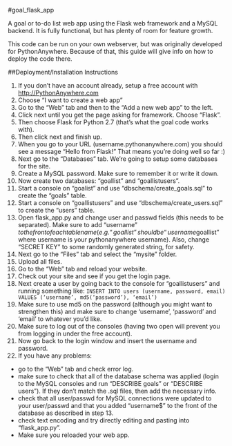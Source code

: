 #goal_flask_app

A goal or to-do list web app using the Flask web framework and a MySQL backend. It is fully functional, but has plenty of room for feature growth.

This code can be run on your own webserver, but was originally developed for PythonAnywhere. Because of that, this guide will give info on how to deploy the code there.


##Deployment/Installation Instructions

1. If you don’t have an account already, setup a free account with http://PythonAnywhere.com
2. Choose “I want to create a web app”
3. Go to the “Web” tab and then to the “Add a new web app” to the left.
4. Click next until you get the page asking for framework. Choose “Flask”.
5. Then choose Flask for Python 2.7 (that’s what the goal code works with).
6. Then click next and finish up.
7. When you go to your URL (username.pythonanywhere.com) you should see a message “Hello from Flask!” That means you’re doing well so far :)
7. Next go to the “Databases” tab. We’re going to setup some databases for the site.
8. Create a MySQL password. Make sure to remember it or write it down.
9. Now create two databases: “goallist” and “goallistusers”.
10. Start a console on “goalist” and use “dbschema/create_goals.sql” to create the “goals” table.
11. Start a console on “goallistusers” and use “dbschema/create_users.sql” to create the “users” table.
12. Open flask_app.py and change user and passwd fields (this needs to be separated). Make sure to add “username$” to the front of each tablename (e.g. “goallist” should be “username$goallist” where username is your pythonanywhere username). Also, change “SECRET KEY” to some randomly generated string, for safety.
13. Next go to the “Files” tab and select the “mysite” folder.
14. Upload all files.
15. Go to the “Web” tab and reload your website.
16. Check out your site and see if you get the login page.
17. Next create a user by going back to the console for “goallistusers” and running something like:
```INSERT INTO users (username, password, email) VALUES (‘username’, md5(‘password’), ‘email’)```
18. Make sure to use md5 on the password (although you might want to strengthen this) and make sure to change ‘username’, ‘password’ and ‘email’ to whatever you’d like.
19. Make sure to log out of the consoles (having two open will prevent you from logging in under the free account).
20. Now go back to the login window and insert the username and password.
21. If you have any problems:
  * go to the “Web” tab and check error log.
  * make sure to check that all of the database schema was applied (login to the MySQL consoles and run “DESCRIBE goals” or “DESCRIBE users”). If they don’t match the .sql files, then add the necessary info. 
  * check that all user/passwd for MySQL connections were updated to your user/passwd and that you added “username$” to the front of the database as described in step 13.
  * check text encoding and try directly editing and pasting into “flask_app.py”.
  * Make sure you reloaded your web app.
